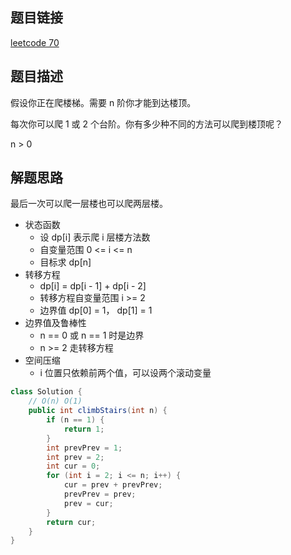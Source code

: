 ## 题目链接

[leetcode 70](https://leetcode.cn/problems/climbing-stairs/)  

## 题目描述

假设你正在爬楼梯。需要 n 阶你才能到达楼顶。  

每次你可以爬 1 或 2 个台阶。你有多少种不同的方法可以爬到楼顶呢？  

n > 0

## 解题思路  

最后一次可以爬一层楼也可以爬两层楼。  

- 状态函数
  - 设 dp[i] 表示爬 i 层楼方法数
  - 自变量范围 0 <= i <= n
  - 目标求 dp[n]
- 转移方程
  - dp[i] = dp[i - 1] + dp[i - 2]
  - 转移方程自变量范围 i >= 2
  - 边界值 dp[0] = 1， dp[1] = 1
- 边界值及鲁棒性
  - n == 0 或 n == 1 时是边界
  - n >= 2 走转移方程
- 空间压缩
  - i 位置只依赖前两个值，可以设两个滚动变量


```java
class Solution {
    // O(n) O(1)
    public int climbStairs(int n) {
        if (n == 1) {
            return 1;
        }
        int prevPrev = 1;
        int prev = 2;
        int cur = 0;
        for (int i = 2; i <= n; i++) {
            cur = prev + prevPrev;
            prevPrev = prev;
            prev = cur;
        }
        return cur;
    }
}
```



